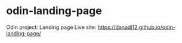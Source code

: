 # odin-landing-page

Odin project: Landing page
Live site: https://danadi12.github.io/odin-landing-page/
